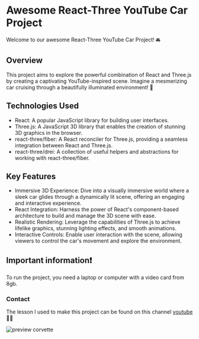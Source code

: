 # Awesome React-Three YouTube Car Project

Welcome to our awesome React-Three YouTube Car Project! 🚘

## Overview
This project aims to explore the powerful combination of React and Three.js by creating a captivating YouTube-inspired scene. Imagine a mesmerizing car cruising through a beautifully illuminated environment! 🌟

## Technologies Used
- React: A popular JavaScript library for building user interfaces.
- Three.js: A JavaScript 3D library that enables the creation of stunning 3D graphics in the browser.
- react-three/fiber: A React reconciler for Three.js, providing a seamless integration between React and Three.js.
- react-three/drei: A collection of useful helpers and abstractions for working with react-three/fiber.

## Key Features
- Immersive 3D Experience: Dive into a visually immersive world where a sleek car glides through a dynamically lit scene, offering an engaging and interactive experience.
- React Integration: Harness the power of React's component-based architecture to build and manage the 3D scene with ease.
- Realistic Rendering: Leverage the capabilities of Three.js to achieve lifelike graphics, stunning lighting effects, and smooth animations.
- Interactive Controls: Enable user interaction with the scene, allowing viewers to control the car's movement and explore the environment.

## Important information❗️
To run the project, you need a laptop or computer with a video card from 8gb.

### Contact
The lesson I used to make this project can be found on this channel [youtube](https://www.youtube.com/watch?v=lcMCVWYpnrI) 🚙💨

![preview corvette](/corvette.gif)